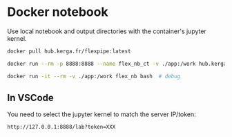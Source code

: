# Docker notebook

Use local notebook and output directories with the container's jupyter kernel.

```bash
docker pull hub.kerga.fr/flexpipe:latest

docker run --rm -p 8888:8888 --name flex_nb_ct -v ./app:/work hub.kerga.fr/flexpipe:latest

docker run -it --rm -v ./app:/work flex_nb bash  # debug
```

## In VSCode

You need to select the jupyter kernel to match the server IP/token:

`http://127.0.0.1:8888/lab?token=XXX`
